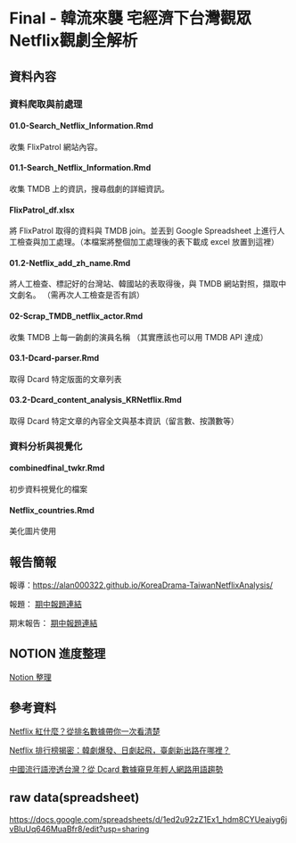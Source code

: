 # Final - 韓流來襲 宅經濟下台灣觀眾Netflix觀劇全解析

## 資料內容
### 資料爬取與前處理
#### 01.0-Search_Netflix_Information.Rmd
收集 FlixPatrol 網站內容。 
#### 01.1-Search_Netflix_Information.Rmd
收集 TMDB 上的資訊，搜尋戲劇的詳細資訊。

#### FlixPatrol_df.xlsx
將 FlixPatrol 取得的資料與 TMDB join。並丟到 Google Spreadsheet 上進行人工檢查與加工處理。（本檔案將整個加工處理後的表下載成 excel 放置到這裡）

#### 01.2-Netflix_add_zh_name.Rmd
將人工檢查、標記好的台灣站、韓國站的表取得後，與 TMDB 網站對照，擷取中文劇名。
（需再次人工檢查是否有誤）

#### 02-Scrap_TMDB_netflix_actor.Rmd
收集 TMDB 上每一齣劇的演員名稱
（其實應該也可以用 TMDB API 達成）

#### 03.1-Dcard-parser.Rmd
取得 Dcard 特定版面的文章列表

#### 03.2-Dcard_content_analysis_KRNetflix.Rmd
取得 Dcard 特定文章的內容全文與基本資訊（留言數、按讚數等）

### 資料分析與視覺化
#### combinedfinal_twkr.Rmd
初步資料視覺化的檔案

#### Netflix_countries.Rmd
美化圖片使用



## 報告簡報

報導：https://alan000322.github.io/KoreaDrama-TaiwanNetflixAnalysis/

報題：
[期中報題連結](https://docs.google.com/presentation/d/1YSgPmqzaFSmbVI4q67f7RHvS85JjXmjs/edit?usp=sharing&ouid=106392091722319456192&rtpof=true&sd=true)

期末報告：
[期中報題連結](https://docs.google.com/presentation/d/1YSgPmqzaFSmbVI4q67f7RHvS85JjXmjs/edit?usp=sharing&ouid=106392091722319456192&rtpof=true&sd=true)



## NOTION 進度整理

[Notion 整理](https://petalite-justice-4cb.notion.site/Final-Netflix-ca70a86d209a462395ab25c143d823fa)



## 參考資料
[Netflix 紅什麼？從排名數據帶你一次看清楚](https://medium.com/dd-story-hub/netflix-%E7%B4%85%E4%BB%80%E9%BA%BC-%E5%BE%9E%E6%8E%92%E5%90%8D%E6%95%B8%E6%93%9A%E5%B8%B6%E4%BD%A0%E4%B8%80%E6%AC%A1%E7%9C%8B%E6%B8%85%E6%A5%9A-fbdcff623b5e)

[Netflix 排行榜揭密：韓劇爆發、日劇起飛，臺劇新出路在哪裡？](https://www.readr.tw/post/2893)

[中國流行語滲透台灣？從 Dcard 數據窺見年輕人網路用語趨勢](https://www.readr.tw/post/2836)

## raw data(spreadsheet)
https://docs.google.com/spreadsheets/d/1ed2u92zZ1Ex1_hdm8CYUeaiyg6jvBluUq646MuaBfr8/edit?usp=sharing
